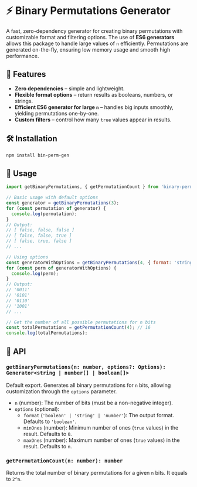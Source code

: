 # ⚡ Binary Permutations Generator

A fast, zero-dependency generator for creating binary permutations with customizable format and filtering options. The use of **ES6 generators** allows this package to handle large values of `n` efficiently. Permutations are generated on-the-fly, ensuring low memory usage and smooth high performance.

## 🚀 Features

- **Zero dependencies** – simple and lightweight.
- **Flexible format options** – return results as booleans, numbers, or strings.
- **Efficient ES6 generator for large `n`** – handles big inputs smoothly, yielding permutations one-by-one.
- **Custom filters** – control how many `true` values appear in results.

## 🛠️ Installation

```bash
npm install bin-perm-gen
```

## 📖 Usage

```javascript
import getBinaryPermutations, { getPermutationCount } from 'binary-perm-gen';

// Basic usage with default options
const generator = getBinaryPermutations(3);
for (const permutation of generator) {
  console.log(permutation);
}
// Output:
// [ false, false, false ]
// [ false, false, true ]
// [ false, true, false ]
// ...

// Using options
const generatorWithOptions = getBinaryPermutations(4, { format: 'string', minOnes: 2 });
for (const perm of generatorWithOptions) {
  console.log(perm);
}
// Output:
// '0011'
// '0101'
// '0110'
// '1001'
// ...

// Get the number of all possible permutations for n bits
const totalPermutations = getPermutationCount(4); // 16
console.log(totalPermutations);
```

## 🔧 API

### `getBinaryPermutations(n: number, options?: Options): Generator<string | number[] | boolean[]>`

Default export. Generates all binary permutations for `n` bits, allowing customization through the `options` parameter.

- `n` (number): The number of bits (must be a non-negative integer).
- `options` (optional):
  - `format` (`'boolean' | 'string' | 'number'`): The output format. Defaults to `'boolean'`.
  - `minOnes` (number): Minimum number of ones (`true` values) in the result. Defaults to `0`.
  - `maxOnes` (number): Maximum number of ones (`true` values) in the result. Defaults to `n`.

### `getPermutationCount(n: number): number`

Returns the total number of binary permutations for a given `n` bits. It equals to `2^n`.
